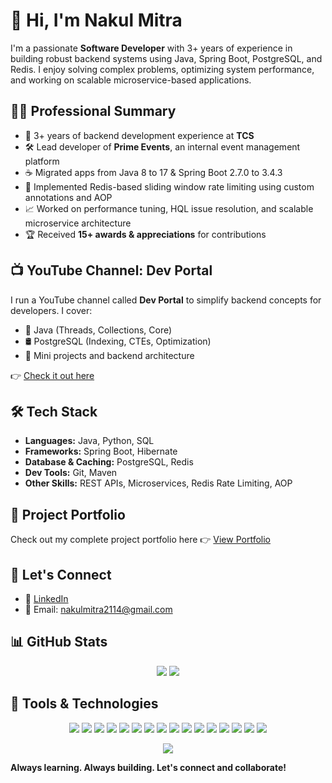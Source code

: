 # 👋 Hi, I'm Nakul Mitra

I'm a passionate **Software Developer** with 3+ years of experience in building robust backend systems using Java, Spring Boot, PostgreSQL, and Redis. I enjoy solving complex problems, optimizing system performance, and working on scalable microservice-based applications.

## 🧑‍💼 Professional Summary

- 💼 3+ years of backend development experience at **TCS**
- 🛠️ Lead developer of **Prime Events**, an internal event management platform
- ☕ Migrated apps from Java 8 to 17 & Spring Boot 2.7.0 to 3.4.3
- 🚀 Implemented Redis-based sliding window rate limiting using custom annotations and AOP
- 📈 Worked on performance tuning, HQL issue resolution, and scalable microservice architecture
- 🏆 Received **15+ awards & appreciations** for contributions

## 📺 YouTube Channel: Dev Portal

I run a YouTube channel called **Dev Portal** to simplify backend concepts for developers. I cover:

- 🧵 Java (Threads, Collections, Core)
- 🛢️ PostgreSQL (Indexing, CTEs, Optimization)
- 🧪 Mini projects and backend architecture

👉 [Check it out here](https://www.youtube.com/@DevPortal2114)

## 🛠️ Tech Stack

- **Languages:** Java, Python, SQL  
- **Frameworks:** Spring Boot, Hibernate  
- **Database & Caching:** PostgreSQL, Redis  
- **Dev Tools:** Git, Maven  
- **Other Skills:** REST APIs, Microservices, Redis Rate Limiting, AOP

## 💼 Project Portfolio

Check out my complete project portfolio here 👉 [View Portfolio](https://github.com/nakulmitra/project-portfolio)

## 🤝 Let's Connect

- 🔗 [LinkedIn](https://www.linkedin.com/in/nakul-mitra-microservices-spring-boot-java-postgresql/)  
- 📧 Email: nakulmitra2114@gmail.com  

## 📊 GitHub Stats

<p align="center">
  <img src="https://github-readme-stats.vercel.app/api?username=nakulmitra&show_icons=true&theme=default" />
  <img src="https://github-readme-streak-stats.herokuapp.com?user=nakulmitra&theme=default" />
</p>

## 🧰 Tools & Technologies

<p align="center">
  <img src="https://img.shields.io/badge/Microservices-FF6F00?style=for-the-badge&logo=docker&logoColor=white"/>
  <img src="https://img.shields.io/badge/Java-%23ED8B00.svg?style=for-the-badge&logo=java&logoColor=white"/>
  <img src="https://img.shields.io/badge/Spring-%236DB33F.svg?style=for-the-badge&logo=spring&logoColor=white"/>
  <img src="https://img.shields.io/badge/Hibernate-59666C?style=for-the-badge&logo=hibernate&logoColor=white"/>
  <img src="https://img.shields.io/badge/AOP-6DB33F?style=for-the-badge&logo=spring&logoColor=white"/>
  <img src="https://img.shields.io/badge/PostgreSQL-336791?style=for-the-badge&logo=postgresql&logoColor=white"/>
  <img src="https://img.shields.io/badge/Redis-DC382D?style=for-the-badge&logo=redis&logoColor=white"/>
  <img src="https://img.shields.io/badge/REST_API-005571?style=for-the-badge&logo=rest&logoColor=white"/>
  <img src="https://img.shields.io/badge/Maven-C71A36?style=for-the-badge&logo=apachemaven&logoColor=white"/>
  <img src="https://img.shields.io/badge/Linux-FCC624?style=for-the-badge&logo=linux&logoColor=black"/>
  <img src="https://img.shields.io/badge/Git-F05032?style=for-the-badge&logo=git&logoColor=white"/>
  <img src="https://img.shields.io/badge/MySQL-4479A1?style=for-the-badge&logo=mysql&logoColor=white" />
  <img src="https://img.shields.io/badge/Python-3776AB?style=for-the-badge&logo=python&logoColor=white"/>
  <img src="https://img.shields.io/badge/STS-6DB33F?style=for-the-badge&logo=spring&logoColor=white"/>
  <img src="https://img.shields.io/badge/VS%20Code-007ACC?style=for-the-badge&logo=visualstudiocode&logoColor=white"/>
  <img src="https://img.shields.io/badge/PyCharm-000000?style=for-the-badge&logo=pycharm&logoColor=white"/>
</p>

<p align="center">
  <img src="https://komarev.com/ghpvc/?username=nakulmitra&label=Profile%20views&color=0e75b6&style=for-the-badge"/>
</p>

**Always learning. Always building. Let's connect and collaborate!**